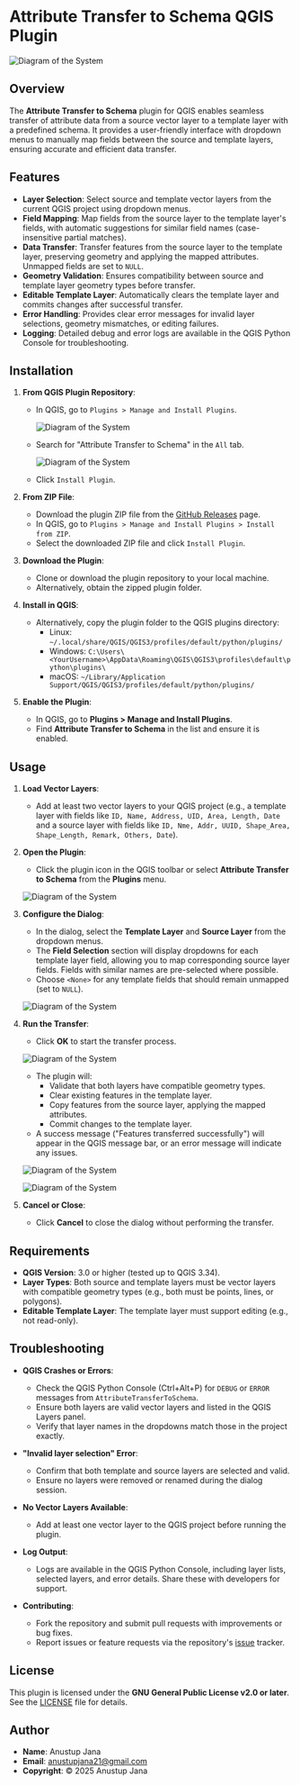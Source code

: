 # Attribute Transfer to Schema QGIS Plugin
![Diagram of the System](https://github.com/AnustupJana/AttributeTransferToSchema-plugin/blob/main/icon.png?raw=true)

## Overview
The **Attribute Transfer to Schema** plugin for QGIS enables seamless transfer of attribute data from a source vector layer to a template layer with a predefined schema. It provides a user-friendly interface with dropdown menus to manually map fields between the source and template layers, ensuring accurate and efficient data transfer.

## Features
- **Layer Selection**: Select source and template vector layers from the current QGIS project using dropdown menus.
- **Field Mapping**: Map fields from the source layer to the template layer's fields, with automatic suggestions for similar field names (case-insensitive partial matches).
- **Data Transfer**: Transfer features from the source layer to the template layer, preserving geometry and applying the mapped attributes. Unmapped fields are set to `NULL`.
- **Geometry Validation**: Ensures compatibility between source and template layer geometry types before transfer.
- **Editable Template Layer**: Automatically clears the template layer and commits changes after successful transfer.
- **Error Handling**: Provides clear error messages for invalid layer selections, geometry mismatches, or editing failures.
- **Logging**: Detailed debug and error logs are available in the QGIS Python Console for troubleshooting.

## Installation
1. **From QGIS Plugin Repository**:
   - In QGIS, go to `Plugins > Manage and Install Plugins`.
  
     ![Diagram of the System](https://github.com/AnustupJana/AttributeTransferToSchema-plugin/blob/main/doc/1st.png?raw=true)
   - Search for "Attribute Transfer to Schema" in the `All` tab.

     ![Diagram of the System](https://github.com/AnustupJana/AttributeTransferToSchema-plugin/blob/main/doc/2nd.png?raw=true)
   - Click `Install Plugin`.

1. **From ZIP File**:
   - Download the plugin ZIP file from the [GitHub Releases](https://github.com/AnustupJana/AttributeTransferToSchema-plugin.git) page.
   - In QGIS, go to `Plugins > Manage and Install Plugins > Install from ZIP`.
   - Select the downloaded ZIP file and click `Install Plugin`.

1. **Download the Plugin**:
   - Clone or download the plugin repository to your local machine.
   - Alternatively, obtain the zipped plugin folder.

2. **Install in QGIS**:
   - Alternatively, copy the plugin folder to the QGIS plugins directory:
     - Linux: `~/.local/share/QGIS/QGIS3/profiles/default/python/plugins/`
     - Windows: `C:\Users\<YourUsername>\AppData\Roaming\QGIS\QGIS3\profiles\default\python\plugins\`
     - macOS: `~/Library/Application Support/QGIS/QGIS3/profiles/default/python/plugins/`

3. **Enable the Plugin**:
   - In QGIS, go to **Plugins > Manage and Install Plugins**.
   - Find **Attribute Transfer to Schema** in the list and ensure it is enabled.

## Usage
1. **Load Vector Layers**:
   - Add at least two vector layers to your QGIS project (e.g., a template layer with fields like `ID, Name, Address, UID, Area, Length, Date` and a source layer with fields like `ID, Nme, Addr, UUID, Shape_Area, Shape_Length, Remark, Others, Date`).

2. **Open the Plugin**:
   - Click the plugin icon in the QGIS toolbar or select **Attribute Transfer to Schema** from the **Plugins** menu.

   ![Diagram of the System](https://github.com/AnustupJana/AttributeTransferToSchema-plugin/blob/main/doc/3rd.png?raw=true)

3. **Configure the Dialog**:
   - In the dialog, select the **Template Layer** and **Source Layer** from the dropdown menus.
   - The **Field Selection** section will display dropdowns for each template layer field, allowing you to map corresponding source layer fields. Fields with similar names are pre-selected where possible.
   - Choose `<None>` for any template fields that should remain unmapped (set to `NULL`).

   ![Diagram of the System](https://github.com/AnustupJana/AttributeTransferToSchema-plugin/blob/main/doc/4th.png?raw=true)

4. **Run the Transfer**:
   - Click **OK** to start the transfer process.

   ![Diagram of the System](https://github.com/AnustupJana/AttributeTransferToSchema-plugin/blob/main/doc/5th.png?raw=true)
   - The plugin will:
     - Validate that both layers have compatible geometry types.
     - Clear existing features in the template layer.
     - Copy features from the source layer, applying the mapped attributes.
     - Commit changes to the template layer.
   - A success message ("Features transferred successfully") will appear in the QGIS message bar, or an error message will indicate any issues.
  
   ![Diagram of the System](https://github.com/AnustupJana/AttributeTransferToSchema-plugin/blob/main/doc/6th.png?raw=true)
   
   ![Diagram of the System](https://github.com/AnustupJana/AttributeTransferToSchema-plugin/blob/main/doc/7th.png?raw=true)

6. **Cancel or Close**:
   - Click **Cancel** to close the dialog without performing the transfer.

## Requirements
- **QGIS Version**: 3.0 or higher (tested up to QGIS 3.34).
- **Layer Types**: Both source and template layers must be vector layers with compatible geometry types (e.g., both must be points, lines, or polygons).
- **Editable Template Layer**: The template layer must support editing (e.g., not read-only).

## Troubleshooting
- **QGIS Crashes or Errors**:
  - Check the QGIS Python Console (Ctrl+Alt+P) for `DEBUG` or `ERROR` messages from `AttributeTransferToSchema`.
  - Ensure both layers are valid vector layers and listed in the QGIS Layers panel.
  - Verify that layer names in the dropdowns match those in the project exactly.
- **"Invalid layer selection" Error**:
  - Confirm that both template and source layers are selected and valid.
  - Ensure no layers were removed or renamed during the dialog session.
- **No Vector Layers Available**:
  - Add at least one vector layer to the QGIS project before running the plugin.
- **Log Output**:
  - Logs are available in the QGIS Python Console, including layer lists, selected layers, and error details. Share these with developers for support.

- **Contributing**:
  - Fork the repository and submit pull requests with improvements or bug fixes.
  - Report issues or feature requests via the repository's [issue](https://github.com/AnustupJana/AttributeTransferToSchema-plugin/issues) tracker.

## License
This plugin is licensed under the **GNU General Public License v2.0 or later**. See the [LICENSE](https://github.com/AnustupJana/AttributeTransferToSchema-plugin/blob/main/LICENSE) file for details.

## Author
- **Name**: Anustup Jana
- **Email**: anustupjana21@gmail.com
- **Copyright**: © 2025 Anustup Jana

